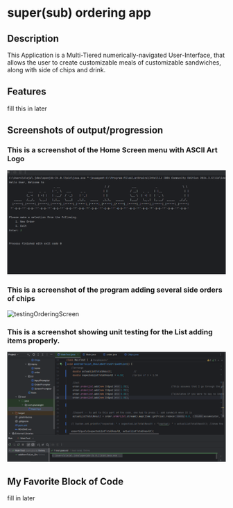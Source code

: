  # super(sub) ordering app 

 ## Description

 This Application is a Multi-Tiered numerically-navigated User-Interface, that allows the user to create customizable meals of customizable sandwiches, along with side of chips and drink.  

 ## Features

 fill this in later

## Screenshots of output/progression

 ### This is a screenshot of the Home Screen menu with ASCII Art Logo
 ![HomeScreen](https://github.com/MarqAlejandro/Super_Sub/blob/main/screenshots/img.png)

 ### This is a screenshot of the program adding several side orders of chips 
 ![testingOrderingScreen](https://github.com/user-attachments/assets/8041e67c-5048-4616-9677-8a30b4d22723)

 ### This is a screenshot showing unit testing for the List adding items properly.
 ![UnitTesting](https://github.com/MarqAlejandro/Super_Sub/blob/main/screenshots/img_2.png)


 ## My Favorite Block of Code

 fill in later

 

 

 
 
